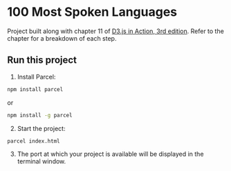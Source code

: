 # 100 Most Spoken Languages

Project built along with chapter 11 of [D3.js in Action, 3rd edition](https://www.manning.com/books/d3js-in-action-third-edition). Refer to the chapter for a breakdown of each step.

## Run this project

1. Install Parcel:

```bash
npm install parcel
```

or

```bash
npm install -g parcel
```

2. Start the project:

```bash
parcel index.html
```

3. The port at which your project is available will be displayed in the terminal window.
